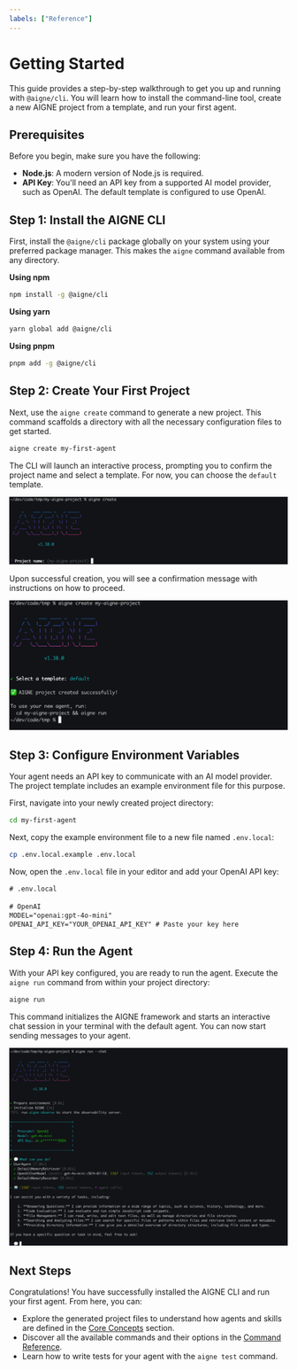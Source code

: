 ```yaml
---
labels: ["Reference"]
---
```


# Getting Started

This guide provides a step-by-step walkthrough to get you up and running with `@aigne/cli`. You will learn how to install the command-line tool, create a new AIGNE project from a template, and run your first agent.

## Prerequisites

Before you begin, make sure you have the following:

- **Node.js**: A modern version of Node.js is required.
- **API Key**: You'll need an API key from a supported AI model provider, such as OpenAI. The default template is configured to use OpenAI.

## Step 1: Install the AIGNE CLI

First, install the `@aigne/cli` package globally on your system using your preferred package manager. This makes the `aigne` command available from any directory.

**Using npm**
```bash
npm install -g @aigne/cli
```

**Using yarn**
```bash
yarn global add @aigne/cli
```

**Using pnpm**
```bash
pnpm add -g @aigne/cli
```

## Step 2: Create Your First Project

Next, use the `aigne create` command to generate a new project. This command scaffolds a directory with all the necessary configuration files to get started.

```bash
aigne create my-first-agent
```

The CLI will launch an interactive process, prompting you to confirm the project name and select a template. For now, you can choose the `default` template.

![Interactive project name prompt](../assets/create/create-project-interactive-project-name-prompt.png)

Upon successful creation, you will see a confirmation message with instructions on how to proceed.

![Project creation success message](../assets/create/create-project-using-default-template-success-message.png)

## Step 3: Configure Environment Variables

Your agent needs an API key to communicate with an AI model provider. The project template includes an example environment file for this purpose.

First, navigate into your newly created project directory:
```bash
cd my-first-agent
```

Next, copy the example environment file to a new file named `.env.local`:
```bash
cp .env.local.example .env.local
```

Now, open the `.env.local` file in your editor and add your OpenAI API key:

```shell
# .env.local

# OpenAI
MODEL="openai:gpt-4o-mini"
OPENAI_API_KEY="YOUR_OPENAI_API_KEY" # Paste your key here
```

## Step 4: Run the Agent

With your API key configured, you are ready to run the agent. Execute the `aigne run` command from within your project directory:

```bash
aigne run
```

This command initializes the AIGNE framework and starts an interactive chat session in your terminal with the default agent. You can now start sending messages to your agent.

![Running the agent in chat mode](../assets/run/run-default-template-project-in-chat-mode.png)

## Next Steps

Congratulations! You have successfully installed the AIGNE CLI and run your first agent. From here, you can:

- Explore the generated project files to understand how agents and skills are defined in the [Core Concepts](./core-concepts.md) section.
- Discover all the available commands and their options in the [Command Reference](./command-reference.md).
- Learn how to write tests for your agent with the `aigne test` command.